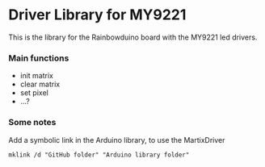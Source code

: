 # Driver Library for MY9221

This is the library for the Rainbowduino board with the MY9221 led drivers.

### Main functions
- init matrix
- clear matrix
- set pixel
- ...?

### Some notes

Add a symbolic link in the Arduino library, to use the MartixDriver

```
mklink /d "GitHub folder" "Arduino library folder"
```

